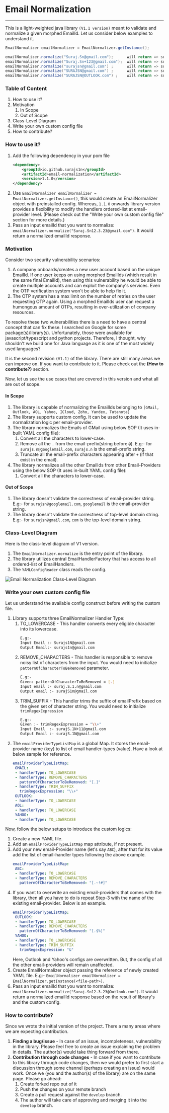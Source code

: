# Email Normalization

----
This is a light-weighted java library `(V1.1 version)` meant to validate and normalize a given morphed EmailId. Let us consider below examples to understand it.

```java
EmailNormalizer emailNormalizer = EmailNormalizer.getInstance();

emailNormalizer.normalize("Suraj.Sn@gmail.com");      will return => surajsn@gmail.com
emailNormalizer.normalize("Suraj.Sn+123@gmail.com");  will return => surajsn@gmail.com
emailNormalizer.normalize("surajsn@gmail.com") ;      will return => surajsn@gmail.com
emailNormalizer.normalize("SURAJSN@gmail.com") ;      will return => surajsn@gmail.com
emailNormalizer.normalize("SURAJSN@OUTLOOK.com") ;    will return => surajsn@outlook.com
```

### Table of Content
1. How to use it?
2. Motivation
   1. In Scope
   2. Out of Scope
3. Class-Level Diagram
4. Write your own custom config file
5. How to contribute?

### How to use it?

1. Add the following dependency in your pom file
    ```xml
    <dependency>
        <groupId>io.github.surajs1n</groupId>
        <artifactId>email-normalization</artifactId>
        <version>1.1.0</version>
    </dependency>
    ```
2. Use `EmailNormalizer emailNormalizer = EmailNormalizer.getInstance()`, this would create an EmailNormalizer object with preinstalled config. Whereas, `1.1.0` onwards library version provides a flexibility to modify the handlers ordered-list at email-provider level. (Please check out the "Write your own custom config file" section for more details.)  
3. Pass an input emailId that you want to normalize: `emailNormalizer.normalize("Suraj.Sn12.3.23@gmail.com")`. It would return a normalized emailId response.

### Motivation

Consider two security vulnerability scenarios:
1. A company onboards/creates a new user account based on the unique EmailId. If one user keeps on using morphed EmailIds (which result in the same final EmailId), then using this vulnerability he would be able to create multiple accounts and can exploit the company's services. Even the OTP verification system won't be able to help fix it.
2. The OTP system has a max limit on the number of retries on the user requesting OTP again. Using a morphed EmailIds user can request a humongous amount of OTPs, resulting in over-utilization of company resources.

To resolve these two vulnerabilities there is a need to have a central concept that can fix these. I searched on Google for some package(s)/library(s). Unfortunately, those were available for javascript/typescript and python projects. Therefore, I thought, why shouldn't we build one for Java language as it is one of the most widely used languages?

It is the second revision `(V1.1)` of the library. There are still many areas we can improve on. If you want to contribute to it. Please check out the **(How to contribute?)** section.

Now, let us see the use cases that are covered in this version and what all are out of scope.

#### In Scope
1. The library is capable of normalizing the EmailIds belonging to `[GMail, Outlook, AOL, Yahoo, ICloud, Zoho, Yandex, Tutanota]`
2. The library supports custom config. It can be used to update the normalization logic per email-provider.
3. The library normalizes the Emails of GMail using below SOP (It uses in-built YAML config file):
   1. Convert all the characters to lower-case.
   2. Remove all the `.` from the email-prefix(string before `@`). E.g:- for `surajs.n@googlemail.com`, `surajs.n` is the email-prefix string.
   3. Truncate all the email-prefix characters appearing after `+` (if that exist in the email).
4. The library normalizes all the other EmailIds from other Email-Providers using the below SOP (It uses in-built YAML config file):
   1. Convert all the characters to lower-case.

#### Out of Scope
1. The library doesn't validate the correctness of email-provider string. E.g:- for `surajsn@googlemail.com`, `googlemail` is the email-provider string.
2. The library doesn't validate the correctness of top-level domain string. E.g:- for `surajsn@gmail.com`, `com` is the top-level domain string.

### Class-Level Diagram

Here is the class-level diagram of V1 version.
1. The `EmailNormalizer.normalize` is the entry point of the library.
2. The library utilizes central EmailHandlerFactory that has access to all ordered-list of EmailHandlers.
3. The `YAMLConfigReader` class reads the config.

![Email Normalization Class-Level Diagram](/src/main/resources/EmailNormalization.png)

### Write your own custom config file
Let us understand the available config construct before writing the custom file.
1. Library supports three EmailNormalizer Handler Type:
   1. TO_LOWERCASE - This handler converts every eligible character into its lowercase.
      ```bash
      E.g:-
      Input Email :- Surajs1N@gmail.com
      Output Email:- surajs1n@gmail.com
      ```
   2. REMOVE_CHARACTERS - This handler is responsible to remove noisy list of characters from the input. You would need to initialize `patternOfCharacterToBeRemoved` parameter.
      ```bash
      E.g:-
      Given: patternOfCharacterToBeRemoved = [.]
      Input email :- suraj.S.1.n@gmail.com
      Output email :- surajS1n@gmail.com   
      ```
   3. TRIM_SUFFIX - This handler trims the suffix of emailPrefix based on the given set of character string. You would need to initialize `trimRegexExpression`
      ```bash
      E.g:-
      Given :- trimRegexExpression = "\\+"
      Input Email  :- surajS.1N+11@gmail.com
      Output Email :- surajS.1N@gmail.com
      ```
2. The `emailProviderTypeListMap` is a global Map. It stores the email-provider name (key) to list of email handler-types (value). Have a look at below sample for reference.
   ```yaml
   emailProviderTypeListMap:
    GMAIL:
    - handlerType: TO_LOWERCASE
    - handlerType: REMOVE_CHARACTERS
      patternOfCharacterToBeRemoved: "[.]"
    - handlerType: TRIM_SUFFIX
      trimRegexExpression: "\\+"
    OUTLOOK:
    - handlerType: TO_LOWERCASE
    AOL:
    - handlerType: TO_LOWERCASE
    YAHOO:
    - handlerType: TO_LOWERCASE
   ```
Now, follow the below setups to introduce the custom logics:
1. Create a new YAML file.
2. Add an `emailProviderTypeListMap` map attribute, if not present.
3. Add your new email-Provider name (let's say `ABC`), after that for its value add the list of email-handler types following the above example.
   ```yaml
   emailProviderTypeListMap:
    ABC:
    - handlerType: TO_LOWERCASE
    - handlerType: REMOVE_CHARACTERS
      patternOfCharacterToBeRemoved: "[.~!#]"
   ```
4. If you want to overwrite an existing email-providers that comes with the library, then all you have to do is repeat Step-3 with the name of the existing email-provider. Below is an example.
   ```yaml
   emailProviderTypeListMap:
    OUTLOOK:
    - handlerType: TO_LOWERCASE
    - handlerType: REMOVE_CHARACTERS
      patternOfCharacterToBeRemoved: "[.$%]"
    YAHOO:
    - handlerType: TO_LOWERCASE
    - handlerType: TRIM_SUFFIX
      trimRegexExpression: "&"
   ```
   Here, Outlook and Yahoo's configs are overwritten. But, the config of all the other email-providers will remain unaffected.
5. Create EmailNormalizer object passing the reference of newly created YAML file. E.g:- `EmailNormalizer emailNormalizer = EmailNormalizer.getInstance(<file-path>)`.
6. Pass an input emailId that you want to normalize: `emailNormalizer.normalize("Suraj.Sn12.3.23@Outlook.com")`. It would return a normalized emailId response based on the result of library's and the custom config.

### How to contribute?
Since we wrote the initial version of the project. There a many areas where we are expecting contribution.
1. **Finding a bug/issue** - In case of an issue, incompleteness, vulnerability in the library. Please feel free to create an issue explaining the problem in details. The author(s) would take thing forward from there.
2. **Contribution through code changes** - In case if you want to contribute to this library through code changes, then we would prefer to first start a discussion through some channel (perhaps creating an issue) would work. Once we (you and the author(s) of the library) are on the same page. Please go ahead:
   1. Create forked repo out of it
   2. Push the changes on your remote branch
   3. Create a pull request against the `develop` branch. 
   4. The author will take care of approving and merging it into the `develop` branch.  
